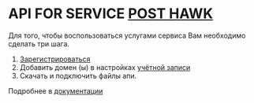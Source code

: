 # API FOR SERVICE [POST HAWK](https://post-hawk.com)

Для того, чтобы воспользоваться услугами сервиса Вам необходимо сделать три шага.

1. [Зарегистрироваться](https://post-hawk.com/#register)
1. Добавить домен (ы) в настройках [учётной записи](https://post-hawk.com/#lk)
1. Скачать и подключить файлы апи.

Подробнее в [документации](http://api.post-hawk.com)